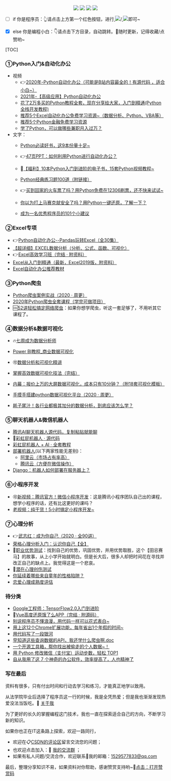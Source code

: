 <div align="center">
    <a href="https://github.com/zhaofeng092/python_auto_office"> <img src="https://badgen.net/badge/Github/%E7%A8%8B%E5%BA%8F%E5%91%98?icon=github&color=red"></a>
    <a href="http://t.cn/A6Gkrbzw"> <img src="https://badgen.net/badge/follow/%E5%85%AC%E4%BC%97%E5%8F%B7?icon=rss&color=green"></a>
    <a href="https://space.bilibili.com/259649365"> <img src="https://badgen.net/badge/pick/B%E7%AB%99?icon=dependabot&color=blue"></a>
    <a href="https://mp.weixin.qq.com/s/CadAaJUTUlXmTxJAjFUfPQ"> <img src="https://badgen.net/badge/join/%E4%BA%A4%E6%B5%81%E7%BE%A4?icon=atom&color=yellow"></a>
</div>



- [ ] if 你是程序员：👆请点击上方第一个红色按钮，进行<a href="https://github.com/zhaofeng092/python_auto_office"> <img src="https://badgen.net/github/stars/zhaofeng092/python_auto_office?icon=github&color=4ab8a1"></a>/<a href="https://github.com/zhaofeng092/python_auto_office"> <img src="https://badgen.net/github/forks/zhaofeng092/python_auto_office?icon=github&color=orange"></a>即可~

- [x] else 你是编程小白：👇请点击下方目录，自动跳转。💖随时更新，记得收藏/点赞哟~

[TOC]



### ①Python入门&自动化办公

- 视频
  - 👉[2020年-Python自动化办公（可能是B站内容最全的！有源代码 ，适合小白~）](https://www.bilibili.com/video/BV12K411N7nx)
  - [2021年-【高级应用】Python自动化办公](https://www.bilibili.com/video/BV1Ty4y1D7wZ)
  - [花了2万多买的Python教程全套，现在分享给大家，入门到精通(Python全栈开发教程)](https://www.acfun.cn/v/ac20463077)
  - [推荐5个Excel自动化办公免费学习资源~（数据分析、Python、VBA等）](http://mp.weixin.qq.com/s?__biz=MzI2Nzg5MjgyNg==&mid=2247486060&idx=1&sn=d659e07f6f720130e5e58ba43be4cb4d&chksm=eaf6ab59dd81224f148f798639c5995a8ab24620a00869231598ee31249e7f827d3b1055f5e3#rd)
  - [推荐5个Python金融免费学习资源](https://mp.weixin.qq.com/s/x-OgceFo2TuILQMUduCmZw)
  - [学了Python，可以做哪些兼职月入过万？](http://mp.weixin.qq.com/s?__biz=MzI2Nzg5MjgyNg==&mid=2247486237&idx=1&sn=27659d6e6703d3a7a2c229dccba75e0a&chksm=eaf6aa28dd81233ea76c79537912fd334ea21d75dced913b243165eb5e3772b2b04661e91e6f#rd)
- 文字：
  - [Python必读好书，这9本份量十足~](http://mp.weixin.qq.com/s?__biz=MzI2Nzg5MjgyNg==&mid=2247486593&idx=1&sn=b4d9226cb02272ae014561692ff9fd0b&chksm=eaf6adb4dd8124a2af3525fb73e6dc6f7cc85b9c5bd5efce220c5a8f293d1b88352706828b05#rd)

  - 👉[47页PPT：如何利用Python进行自动化办公？](https://mp.weixin.qq.com/s/k4opXSWsgjBGpu8aUVetSw)

  - 🍓[【福利】10本Python入门到进阶的电子书，15套Python视频教程~](https://mp.weixin.qq.com/s/J4zNQ1heLmZyQBGremqbPQ)

  - [Python经典练习题100道（附链接）](https://mp.weixin.qq.com/s/2xJ_OjGNCN15B1WlN6O_GQ)

  - 👉[买到回家的火车票了吗？用Python免费在12306刷票，还不快来试试~](http://mp.weixin.qq.com/s?__biz=MzI2Nzg5MjgyNg==&mid=2247488665&idx=1&sn=e227f4a916cb7149b8a7bad8ff952bb1&chksm=eaf6b5acdd813cbae215fbc5d0c5ad92db762be876c8453667e6f6e224985b35058fff99f79f#rd)

  - [你以为打上马赛克就安全了吗？用Python一键还原，了解一下？](http://mp.weixin.qq.com/s?__biz=MzI2Nzg5MjgyNg==&mid=2247487609&idx=1&sn=3b6adaf948b4480dc0cd76afcd044248&chksm=eaf6b14cdd81385a91d0db36243aae7df096816a376acc9632e1e6483e197ed2b555ca748bde#rd)

  - [成为一名优秀程序员的101个小建议](https://mp.weixin.qq.com/s/FgX-p3pF-_e3e9ZBjM3nEQ)
  
    
  

### ②Excel专项

- 👉[Python自动化办公--Pandas玩转Excel（全30集）](https://www.bilibili.com/video/BV1hk4y1C73S)
- [【超详细】EXCEL数据分析（分析、公式、函数、可视化）](https://www.bilibili.com/video/BV195411t7vN)
- 👉[Excel高效学习班（完结 · 附资料）](https://www.acfun.cn/v/ac21081575)
- [Excel从入门到精通（最新，Excel2019版，附资料）](https://mp.weixin.qq.com/s/a7sV6d-UfIqSYxxgyTr_8A)
- [Excel自动化办公推荐教材](https://gitee.com/zhaofeng092/python_auto_office/blob/master/B%E7%AB%99/%E3%80%90%E8%B6%85%E8%AF%A6%E7%BB%86%E3%80%91EXCEL%E6%95%B0%E6%8D%AE%E5%88%86%E6%9E%90/book.md)



### ③Python爬虫

- [Python爬虫案例实战（2020 · 周更）](https://www.bilibili.com/video/BV15E411P7ey?p=1)
- [2020年Python爬虫全套课程（学完可做项目）](https://www.acfun.cn/v/ac20437401)
- 🆒[52讲轻松搞定网络爬虫](https://mp.weixin.qq.com/s/dUpSxPgTRMGTb5T7-Ya9Ow)：如果你想学爬虫，听这一套足够了，不用听其它课程了。



### ④数据分析&数据可视化

- 🔥[七周成为数据分析师](https://www.acfun.cn/v/ac19843284)

- [Power BI教程_商业数据可视化](https://www.acfun.cn/v/ac19838235)

- 🉑[数据分析和可视化精讲](http://t.cn/A6qlcSCV)

- [掌握高效数据可视化技法（完结）](https://www.acfun.cn/v/ac20848856)

- [内幕：报价上万的大屏数据可视化，成本只有10分钟？（附18套可视化模板）](https://www.bilibili.com/video/BV1Kz4y1r76w)

- [手摸手搭建python数据可视化平台（2020 · 周更）](https://www.bilibili.com/video/BV1zi4y1t7YU)

- [耗子尾汁！各行业都极其加分的数据分析，到底应该怎么学？](http://mp.weixin.qq.com/s?__biz=MzI2Nzg5MjgyNg==&mid=2247486878&idx=1&sn=3515dcfefce834965458906dc9ce2880&chksm=eaf6acabdd8125bdefd77bf34c50b9afa916df9aec0652fe9d87ed78e1230f7d99da4edbddbc#rd)

  

### ⑤聊天机器人&微信机器人

- [腾讯AI聊天机器人源代码，复制粘贴就能聊](https://mp.weixin.qq.com/s/8ZdQtc2zlkUVG_g8__RlJA)
- 💖[彩虹屁机器人 · 源代码](https://mp.weixin.qq.com/s/KarWOWBxpx2x6V02K2sPHQ)
- [彩虹屁机器人 + AI · 全套教程](http://t.cn/A6qaFUZw)
- [部署机器人](https://mp.weixin.qq.com/s/xT3TSZTPH4O7uDMuJBElgw)(以下两家性能无差别)：
  - [阿里云（市场占有率高）](http://t.cn/A6qV0C42)
  - [腾讯云（方便在微信操作）](https://curl.qcloud.com/HBu2xulk)
- [Django：机器人如何部署在服务器上？](https://www.bilibili.com/video/BV1t54y127y3)



### ⑥小程序开发

- 🉑[新视频：腾讯官方！微信小程序开发](https://mp.weixin.qq.com/s/Zs9KrzSonUfKPU4JFgEFPg)：这是腾讯小程序团队自己出的课程，想学小程序的话，还有比这更好的课吗？
- [老视频：纯干货！5小时搞定小程序开发~](https://www.bilibili.com/video/BV1Vp4y1k71p)



### ⑦心理分析

- 👉[武志红：成为你自己（2020 · 全90讲）](https://www.bilibili.com/video/BV1mi4y1j7DF)
- [荣格心理分析入门：认识你自己【全】](https://www.acfun.cn/v/ac20499334)
- 🏃[职业优势测试](https://mp.weixin.qq.com/s/OKQYnpnnSmUyl33-WVak3g)：找到自己的优势，巩固优势，并用优势取胜，这个【田忌赛马】的故事，从上小学开始就明白。但是长大后，很多人却把时间花在寻找并改正自己的缺点上。我觉得这是一个悲哀。
- 🌟[潜在心理创伤测试](http://www.urlort.cn/2SIUm2)
- [你延续着哪些来自童年的性格陷阱？](http://www.urlort.cn/2SIUK8)
- [恋爱心理成熟度评估](http://www.urlort.cn/2SIV69)



### 待分类

- [Google工程师：TensorFlow2.0入门到进阶](https://www.acfun.cn/v/ac18888954)
- 🔨[Vue高度还原饿了么APP（完结 · 附源码）](https://www.acfun.cn/v/ac21081272)
- [别说程序员不懂浪漫，用代码一样可以花式表白~](https://www.bilibili.com/video/BV1zi4y1V73n)
- [用上这12个Chrome扩展功能，每年省出1个年假的时间~](http://mp.weixin.qq.com/s?__biz=MzI2Nzg5MjgyNg==&mid=2247487179&idx=1&sn=2246bc53f52d738001538d9ffff9a14a&chksm=eaf6affedd8126e85f389c4e9fcd1ba0b6a5f07364ec786bfc7e82c1e8ef4ec003e56484e56f#rd)
- [用代码写了一段银河](https://mp.weixin.qq.com/s/ySzv7ychUjof0lhFjSjS7w)
- [早知道这些查询数据的API，我还学什么爬虫啊.doc](https://mp.weixin.qq.com/s/QFlh0OB-niHupylvTPC24g)
- [一个开源工具箱，帮你找出被偷走的个人数据~！](https://mp.weixin.qq.com/s/szHwiXrC6Xl1gsjEPm6APw)
- [用 Python 修改微信（支付宝）运动步数，轻松 TOP1](https://mp.weixin.qq.com/s/hVR1NDcxc3sh6v6k4g1QZQ)
- [自从我用了这 7 个神奇的办公软件，效率提高了，人也精神了](https://mp.weixin.qq.com/s/SaCpaqbsOp2AU6f7F4MqgA)



### 写在最后



资料有很多，只有付出时间和行动去学习和练习，才能真正地学以致用。

从法学院毕业后选择了程序员这一行的时候，我是全凭热爱；但是我也渐渐发现热爱没法当饭吃。🎯  [关于我](https://mp.weixin.qq.com/s/UrJ5PkRWYydaajGetUqFYQ) 

为了更好的长久的掌握编程这门技术，我也一直在探索适合自己的方向，不断学习新的知识。

如果你也正在IT这条路上探索，欢迎一路同行，

- 欢迎在📋[CSDN的评论区](http://t.cn/A6qTvrFK)留言交流您的问题；
- 也欢迎点击加入：🚸 [我的交流群](https://mp.weixin.qq.com/s/6cR5fMSCtdI5sJdWiDwhOA)  ；
- 如果有私人问题/交流合作，欢迎联系📲我的邮箱：1529577833@qq.com

最后，整理分享知识不易，如果资料对你帮助，感谢赞赏支持哟~💖[点击：打开赞赏码](https://gitee.com/zhaofeng092/python_auto_office/blob/master/%E8%B4%A6%E5%8F%B7%E5%85%B1%E7%94%A8%E8%B5%84%E6%BA%90/image/%E5%BE%AE%E4%BF%A1%E6%94%B6%E6%AC%BE%E7%A0%81.jpg)

